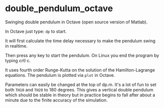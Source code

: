 # double_pendulum_octave
Swinging double pendulum in Octave (open source version of Matlab).

In Octave just type: `dp` to start.

It will first calculate the time delay necessary to make the pendulum swing in realtime.

Then press any key to start the pendulum. On Linux you end the program by typing crtl c.

It uses fourth order Runge-Kutta on the solution of the Hamilton-Lagrange equations.
The pendulum is plotted via `plot` in Octave.

Parameters can easily be changed at the top of dp.m. 
It's a lot of fun to set both `TH10` and `TH20` to 180 degrees.
This gives a vertical double pendulum which should be stable in theory but in practice begins to fall after about a minute due to the finite accuracy of the simulation.
